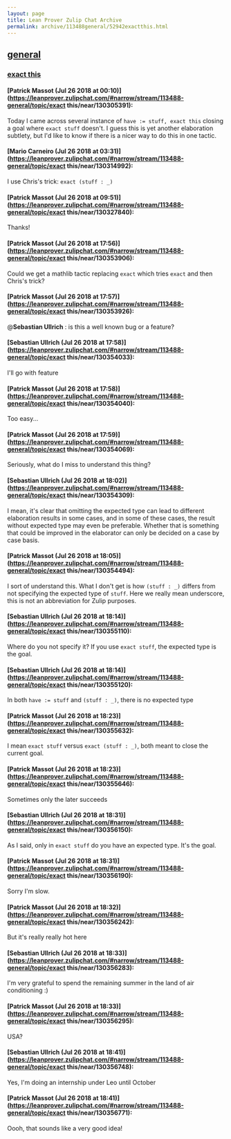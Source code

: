 ```yaml
---
layout: page
title: Lean Prover Zulip Chat Archive 
permalink: archive/113488general/52942exactthis.html
---
```


## [general](index.html)
### [exact this](52942exactthis.html)

#### [Patrick Massot (Jul 26 2018 at 00:10)](https://leanprover.zulipchat.com/#narrow/stream/113488-general/topic/exact this/near/130305391):
Today I came across several instance of `have := stuff, exact this` closing a goal where `exact stuff` doesn't. I guess this is yet another elaboration subtlety, but I'd like to know if there is a nicer way to do this in one tactic.

#### [Mario Carneiro (Jul 26 2018 at 03:31)](https://leanprover.zulipchat.com/#narrow/stream/113488-general/topic/exact this/near/130314992):
I use Chris's trick: `exact (stuff : _)`

#### [Patrick Massot (Jul 26 2018 at 09:51)](https://leanprover.zulipchat.com/#narrow/stream/113488-general/topic/exact this/near/130327840):
Thanks!

#### [Patrick Massot (Jul 26 2018 at 17:56)](https://leanprover.zulipchat.com/#narrow/stream/113488-general/topic/exact this/near/130353906):
Could we get a mathlib tactic replacing `exact` which tries `exact` and then Chris's trick?

#### [Patrick Massot (Jul 26 2018 at 17:57)](https://leanprover.zulipchat.com/#narrow/stream/113488-general/topic/exact this/near/130353926):
@**Sebastian Ullrich** : is this a well known bug or a feature?

#### [Sebastian Ullrich (Jul 26 2018 at 17:58)](https://leanprover.zulipchat.com/#narrow/stream/113488-general/topic/exact this/near/130354033):
I'll go with feature

#### [Patrick Massot (Jul 26 2018 at 17:58)](https://leanprover.zulipchat.com/#narrow/stream/113488-general/topic/exact this/near/130354040):
Too easy...

#### [Patrick Massot (Jul 26 2018 at 17:59)](https://leanprover.zulipchat.com/#narrow/stream/113488-general/topic/exact this/near/130354069):
Seriously, what do I miss to understand this thing?

#### [Sebastian Ullrich (Jul 26 2018 at 18:02)](https://leanprover.zulipchat.com/#narrow/stream/113488-general/topic/exact this/near/130354309):
I mean, it's clear that omitting the expected type can lead to different elaboration results in some cases, and in some of these cases, the result without expected type may even be preferable. Whether that is something that could be improved in the elaborator can only be decided on a case by case basis.

#### [Patrick Massot (Jul 26 2018 at 18:05)](https://leanprover.zulipchat.com/#narrow/stream/113488-general/topic/exact this/near/130354494):
I sort of understand this. What I don't get is how `(stuff : _)` differs from not specifying the expected type of `stuff`. Here we really mean underscore, this is not an abbreviation for Zulip purposes.

#### [Sebastian Ullrich (Jul 26 2018 at 18:14)](https://leanprover.zulipchat.com/#narrow/stream/113488-general/topic/exact this/near/130355110):
Where do you not specify it? If you use `exact stuff`, the expected type is the goal.

#### [Sebastian Ullrich (Jul 26 2018 at 18:14)](https://leanprover.zulipchat.com/#narrow/stream/113488-general/topic/exact this/near/130355120):
In both `have := stuff` and `(stuff : _)`, there is no expected type

#### [Patrick Massot (Jul 26 2018 at 18:23)](https://leanprover.zulipchat.com/#narrow/stream/113488-general/topic/exact this/near/130355632):
I mean `exact stuff` versus `exact (stuff : _)`, both meant to close the current goal.

#### [Patrick Massot (Jul 26 2018 at 18:23)](https://leanprover.zulipchat.com/#narrow/stream/113488-general/topic/exact this/near/130355646):
Sometimes only the later succeeds

#### [Sebastian Ullrich (Jul 26 2018 at 18:31)](https://leanprover.zulipchat.com/#narrow/stream/113488-general/topic/exact this/near/130356150):
As I said, only in `exact stuff` do you have an expected type. It's the goal.

#### [Patrick Massot (Jul 26 2018 at 18:31)](https://leanprover.zulipchat.com/#narrow/stream/113488-general/topic/exact this/near/130356190):
Sorry I'm slow.

#### [Patrick Massot (Jul 26 2018 at 18:32)](https://leanprover.zulipchat.com/#narrow/stream/113488-general/topic/exact this/near/130356242):
But it's really really hot here

#### [Sebastian Ullrich (Jul 26 2018 at 18:33)](https://leanprover.zulipchat.com/#narrow/stream/113488-general/topic/exact this/near/130356283):
I'm very grateful to spend the remaining summer in the land of air conditioning :)

#### [Patrick Massot (Jul 26 2018 at 18:33)](https://leanprover.zulipchat.com/#narrow/stream/113488-general/topic/exact this/near/130356295):
USA?

#### [Sebastian Ullrich (Jul 26 2018 at 18:41)](https://leanprover.zulipchat.com/#narrow/stream/113488-general/topic/exact this/near/130356748):
Yes, I'm doing an internship under Leo until October

#### [Patrick Massot (Jul 26 2018 at 18:41)](https://leanprover.zulipchat.com/#narrow/stream/113488-general/topic/exact this/near/130356771):
Oooh, that sounds like a very good idea!

